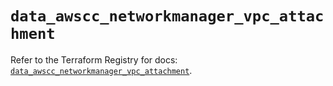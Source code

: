 # `data_awscc_networkmanager_vpc_attachment`

Refer to the Terraform Registry for docs: [`data_awscc_networkmanager_vpc_attachment`](https://registry.terraform.io/providers/hashicorp/awscc/0.70.0/docs/data-sources/networkmanager_vpc_attachment).
